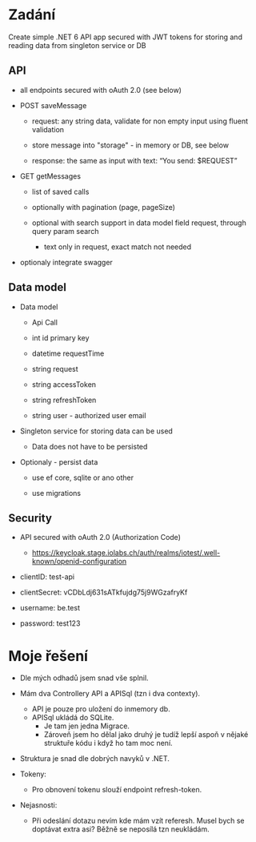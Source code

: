 # Zadání

Create simple .NET 6 API app secured with JWT tokens for storing and reading data from singleton service or DB

## API
- all endpoints secured with oAuth 2.0 (see below)

- POST saveMessage

  - request: any string data, validate for non empty input using fluent validation

  - store message into "storage" - in memory or DB, see below

  - response: the same as input with text: “You send: $REQUEST”

- GET getMessages

  - list of saved calls

  - optionally with pagination (page, pageSize)

  - optional with search support in data model field request, through query param search

    - text only in request, exact match not needed

- optionaly integrate swagger

## Data model
- Data model

    - Api Call

    - int id primary key

    - datetime requestTime

    - string request

    - string accessToken

    - string refreshToken

    - string user - authorized user email

- Singleton service for storing data can be used

  - Data does not have to be persisted

- Optionaly - persist data

  - use ef core, sqlite or ano other

  - use migrations

## Security
- API secured with oAuth 2.0 (Authorization Code)

  - https://keycloak.stage.iolabs.ch/auth/realms/iotest/.well-known/openid-configuration

 - clientID: test-api

- clientSecret: vCDbLdj631sATkfujdg75j9WGzafryKf

- username: be.test

- password: test123

# Moje řešení
- Dle mých odhadů jsem snad vše splnil.
- Mám dva Controllery API a APISql (tzn i dva contexty).
  - API je pouze pro uložení do inmemory db.
  - APISql ukládá do SQLite.
    - Je tam jen jedna Migrace.
    - Zároveň jsem ho dělal jako druhý je tudíž lepší aspoň v nějaké struktuře kódu i když ho tam moc není.

- Struktura je snad dle dobrých navyků v .NET.

- Tokeny:
  - Pro obnovení tokenu slouží endpoint refresh-token.

- Nejasnosti:
  - Při odeslání dotazu nevím kde mám vzít referesh. Musel bych se doptávat extra asi? Běžně se neposílá tzn neukládám.

